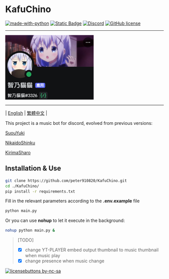# KafuChino

[![made-with-python](https://img.shields.io/badge/Made%20with-Python-1f425f.svg)](https://www.python.org/)
[![Static Badge](https://img.shields.io/badge/python-3.10%2B-blue)](https://www.python.org/downloads/release/python-3100/)
[![Discord](https://badgen.net/badge/icon/discord?icon=discord&label)](https://https://discord.com/)
[![GitHub license](https://img.shields.io/github/license/Naereen/StrapDown.js.svg)](https://github.com/peter910820/KafuChino/blob/main/LICENSE) 

---

![bot image](./doc/img/bot.png) 

---
| [English](/) | [繁體中文](./doc/README_zh.md) |  

This project is a music bot for discord, evolved from previous versions:  

[SuouYuki](https://github.com/peter910820/SuouYuki) 

[NikaidoShinku](https://github.com/peter910820/NikaidoShinku) 

[KirimaSharo](https://github.com/peter910820/KirimaSharo) 

## Installation & Use 
```bash
git clone https://github.com/peter910820/KafuChino.git
cd ./KafuChino/
pip install -r requirements.txt
```  
Fill in the relevant parameters according to the **.env.example** file  
```bash
python main.py
```  
Or you can use **nohup** to let it execute in the background:  
```bash
nohup python main.py &
```  
> [TODO]  
> - [X] change YT-PLAYER embed output thumbnail to music thumbnail when music play
> - [X] change presence when music change  

[![licensebuttons by-nc-sa](https://licensebuttons.net/l/by-nc-sa/3.0/88x31.png)](https://creativecommons.org/licenses/by-nc-sa/4.0)